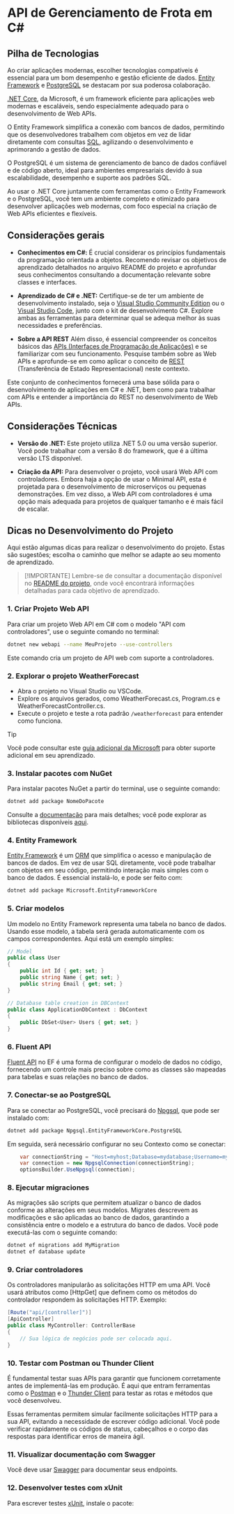 # API de Gerenciamento de Frota em C# #

## Pilha de Tecnologias ##

Ao criar aplicações modernas, escolher tecnologias compatíveis é essencial para
um bom desempenho e gestão eficiente de dados. [Entity Framework](https://learn.microsoft.com/pt-br/ef/)
e [PostgreSQL](https://www.postgresql.org/docs/) se
destacam por sua poderosa colaboração.

[.NET Core](https://dotnet.microsoft.com/pt-br/learn/dotnet/what-is-dotnet), da Microsoft,
é um framework eficiente para aplicações web modernas e
escaláveis, sendo especialmente adequado para o desenvolvimento de Web APIs.

O Entity Framework simplifica a conexão com bancos de dados, permitindo que os
desenvolvedores trabalhem com objetos em vez de lidar diretamente com consultas
[SQL](https://aws.amazon.com/pt/what-is/sql/),
agilizando o desenvolvimento e aprimorando a gestão de dados.

O PostgreSQL é um sistema de gerenciamento de banco de dados confiável e de código
aberto, ideal para ambientes empresariais devido à sua escalabilidade, desempenho
e suporte aos padrões SQL.

Ao usar o .NET Core juntamente com ferramentas como
o Entity Framework e o PostgreSQL, você tem um
ambiente completo e otimizado para desenvolver
aplicações web modernas, com foco especial na criação de Web APIs eficientes e
flexíveis.

## Considerações gerais ##

- **Conhecimentos em C#:** É crucial considerar os princípios
fundamentais da programação orientada a
objetos. Recomendo revisar os objetivos de aprendizado detalhados no arquivo
README do projeto e aprofundar seus conhecimentos consultando a documentação
relevante sobre classes e interfaces.

- **Aprendizado de C# e .NET:** Certifique-se de ter um ambiente de
desenvolvimento instalado, seja o
[Visual Studio Community Edition](https://visualstudio.microsoft.com/pt-br/vs/community/)
ou o [Visual Studio Code](https://code.visualstudio.com/), junto com o kit de
desenvolvimento C#. Explore ambas as ferramentas para determinar qual se
adequa melhor às suas necessidades e preferências.

- **Sobre a API REST** Além disso, é essencial compreender os conceitos básicos das
[APIs (Interfaces de Programação de Aplicações)](https://aws.amazon.com/pt/what-is/api/)
e se familiarizar com seu funcionamento. Pesquise
também sobre as Web APIs e aprofunde-se em como aplicar o conceito de
[REST](https://pt.wikipedia.org/wiki/REST)
(Transferência de Estado Representacional) neste contexto.

Este conjunto de conhecimentos fornecerá uma base sólida para o desenvolvimento
de aplicações em C# e .NET, bem como para trabalhar com APIs e entender a
importância do REST no desenvolvimento de Web APIs.

## Considerações Técnicas ##

- **Versão do .NET:** Este projeto utiliza .NET 5.0 ou uma versão superior.
  Você pode trabalhar com a versão 8 do framework, que é a última versão LTS
  disponível.

- **Criação da API:** Para desenvolver o projeto, você usará Web API com
  controladores. Embora haja a opção de usar o Minimal API, esta é projetada
  para o desenvolvimento de microserviços ou pequenas demonstrações. Em vez
  disso, a Web API com controladores é uma opção mais adequada para projetos
  de qualquer tamanho e é mais fácil de escalar.

## Dicas no Desenvolvimento do Projeto ##

Aqui estão algumas dicas para realizar o desenvolvimento do projeto. Estas são
sugestões; escolha o caminho que melhor se adapte ao seu momento de aprendizado.

> [!IMPORTANTE]
> Lembre-se de consultar a documentação disponível no [README do projeto](
  ../README.md), onde você encontrará informações detalhadas para cada objetivo
  de aprendizado.

### 1. Criar Projeto Web API ###

Para criar um projeto Web API em C# com o modelo "API com controladores", use o
seguinte comando no terminal:

```bash
dotnet new webapi --name MeuProjeto --use-controllers
```

Este comando cria um projeto de API web com suporte a controladores.

### 2. Explorar o projeto WeatherForecast ###

- Abra o projeto no Visual Studio ou VSCode.
- Explore os arquivos gerados, como WeatherForecast.cs,
  Program.cs e WeatherForecastController.cs.
- Execute o projeto e teste a rota padrão `/weatherforecast`
  para entender como funciona.

> [!TIP]
> Você pode consultar este
> [guia adicional da Microsoft](https://learn.microsoft.com/pt-br/aspnet/core/tutorials/first-web-api?view=aspnetcore-8.0&tabs=visual-studio)
> para obter suporte adicional em seu aprendizado.

### 3. Instalar pacotes com NuGet ###

Para instalar pacotes NuGet a partir do terminal, use o seguinte comando:

```bash
dotnet add package NomeDoPacote
```

Consulte a [documentação](https://learn.microsoft.com/pt-br/nuget/consume-packages/install-use-packages-dotnet-cli)
para mais detalhes; você pode explorar
as bibliotecas disponíveis [aqui](https://www.nuget.org/).

### 4. Entity Framework ###

[Entity Framework](https://learn.microsoft.com/pt-br/ef/) é um
[ORM](https://pt.wikipedia.org/wiki/Mapeamento_objeto-relacional) que
simplifica o acesso e manipulação de bancos de dados. Em vez de usar SQL
diretamente, você pode trabalhar com objetos em seu código,
permitindo interação mais simples com o banco de dados.
É essencial instalá-lo, e pode ser feito com:

```bash
dotnet add package Microsoft.EntityFrameworkCore
```

### 5. Criar modelos ###

Um modelo no Entity Framework representa uma tabela no banco de dados.
Usando esse modelo, a tabela será gerada automaticamente com os campos
correspondentes. Aqui está um exemplo simples:

```csharp
// Model
public class User
{
    public int Id { get; set; }
    public string Name { get; set; }
    public string Email { get; set; }
}

// Database table creation in DBContext
public class ApplicationDbContext : DbContext
{
    public DbSet<User> Users { get; set; }
}
```

### 6. Fluent API ###

[Fluent API](https://learn.microsoft.com/pt-br/ef/core/modeling/) no
EF é uma forma de configurar o modelo de dados no código,
fornecendo um controle mais preciso sobre como as classes são mapeadas
para tabelas e suas relações no banco de dados.

### 7. Conectar-se ao PostgreSQL ###

Para se conectar ao PostgreSQL, você precisará do [Npgsql](https://www.npgsql.org/doc/index.html),
que pode ser instalado com:

```bash
dotnet add package Npgsql.EntityFrameworkCore.PostgreSQL
```

Em seguida, será necessário configurar no seu Contexto como se conectar:

```csharp
    var connectionString = "Host=myhost;Database=mydatabase;Username=myuser;Password=mypassword";
    var connection = new NpgsqlConnection(connectionString);
    optionsBuilder.UseNpgsql(connection);
```

### 8. Ejecutar migraciones ###

As migrações são scripts que permitem atualizar o banco de dados
conforme as alterações em seus modelos. Migrates descrevem as
modificações e são aplicadas ao banco de dados, garantindo a
consistência entre o modelo e a estrutura do banco de dados.
Você pode executá-las com o seguinte comando:

```bash
dotnet ef migrations add MyMigration
dotnet ef database update
```

### 9. Criar controladores ###

Os controladores manipularão as solicitações HTTP em uma API.
Você usará atributos como [HttpGet] que definem como
os métodos do controlador respondem às solicitações HTTP. Exemplo:

```csharp
[Route("api/[controller]")]
[ApiController]
public class MyController: ControllerBase
{
    // Sua lógica de negócios pode ser colocada aqui.
}
```

### 10. Testar com Postman ou Thunder Client ###

É fundamental testar suas APIs para garantir que funcionem
corretamente antes de implementá-las em produção.
É aqui que entram ferramentas como o [Postman](https://www.postman.com/)
e o [Thunder Client](https://www.thunderclient.io/)
para testar as rotas e métodos que você desenvolveu.

Essas ferramentas permitem simular facilmente solicitações HTTP
para a sua API, evitando a necessidade de escrever código adicional.
Você pode verificar rapidamente os códigos de status, cabeçalhos e o
corpo das respostas para identificar erros de maneira ágil.

### 11. Visualizar documentação com Swagger ###

Você deve usar [Swagger](https://docs.microsoft.com/pt-br/aspnet/core/tutorials/web-api-help-pages-using-swagger)
para documentar seus endpoints.

### 12. Desenvolver testes com xUnit ###

Para escrever testes [xUnit](https://xunit.net/docs/getting-started/netcore/cmdline),
instale o pacote:
